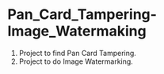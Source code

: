 # Pan_Card_Tampering-Image_Watermaking
1. Project to find Pan Card Tampering.
2. Project to do Image Watermarking.
